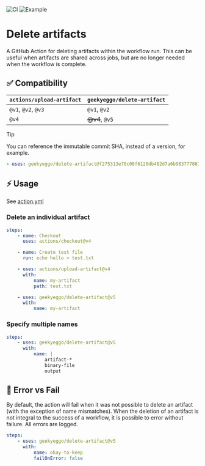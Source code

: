 ![CI](https://github.com/GeekyEggo/delete-artifact/workflows/CI/badge.svg)
![Example](https://github.com/GeekyEggo/delete-artifact/workflows/Example/badge.svg)

# Delete artifacts

A GitHub Action for deleting artifacts within the workflow run. This can be useful when artifacts are shared across jobs, but are no longer needed when the workflow is complete.

## ✅ Compatibility

| `actions/upload-artifact` | `geekyeggo/delete-artifact` |
| ------------------------- | --------------------------- |
| `@v1`, `@v2`, `@v3`       | `@v1`, `@v2`                |
| `@v4`                     | ~~@v4~~, `@v5`              |

<!-- prettier-ignore -->
> [!TIP]
> You can reference the immutable commit SHA, instead of a version, for example.
> ```yml
> - uses: geekyeggo/delete-artifact@f275313e70c08f6120db482d7a6b98377786765b # v5.1.0
> ```
<!-- prettier-ignore-end -->

## ⚡ Usage

See [action.yml](action.yml)

### Delete an individual artifact

```yml
steps:
    - name: Checkout
      uses: actions/checkout@v4

    - name: Create test file
      run: echo hello > test.txt

    - uses: actions/upload-artifact@v4
      with:
          name: my-artifact
          path: test.txt

    - uses: geekyeggo/delete-artifact@v5
      with:
          name: my-artifact
```

### Specify multiple names

```yml
steps:
    - uses: geekyeggo/delete-artifact@v5
      with:
          name: |
              artifact-*
              binary-file
              output
```

## 🚨 Error vs Fail

By default, the action will fail when it was not possible to delete an artifact (with the exception of name mismatches). When the deletion of an artifact is not integral to the success of a workflow, it is possible to error without failure. All errors are logged.

```yml
steps:
    - uses: geekyeggo/delete-artifact@v5
      with:
          name: okay-to-keep
          failOnError: false
```
